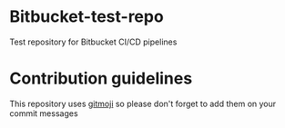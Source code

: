 # Bitbucket-test-repo
Test repository for Bitbucket CI/CD pipelines

# Contribution guidelines
This repository uses [gitmoji](https://gitmoji.carloscuesta.me) so please don't forget to add them on your commit messages
